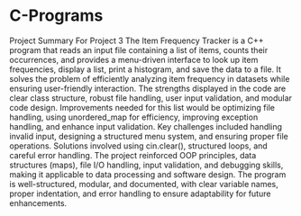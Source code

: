 # C-Programs

Project Summary For Project 3
The Item Frequency Tracker is a C++ program that reads an input file containing a list of items, counts their occurrences, and provides a menu-driven interface to look up item frequencies, display a list, print a histogram, and save the data to a file. It solves the problem of efficiently analyzing item frequency in datasets while ensuring user-friendly interaction. The strengths displayed in the code are clear class structure, robust file handling, user input validation, and modular code design. Improvements needed for this list would be optimizing file handling, using unordered_map for efficiency, improving exception handling, and enhance input validation. Key challenges included handling invalid input, designing a structured menu system, and ensuring proper file operations. Solutions involved using cin.clear(), structured loops, and careful error handling. The project reinforced OOP principles, data structures (maps), file I/O handling, input validation, and debugging skills, making it applicable to data processing and software design. The program is well-structured, modular, and documented, with clear variable names, proper indentation, and error handling to ensure adaptability for future enhancements. 
